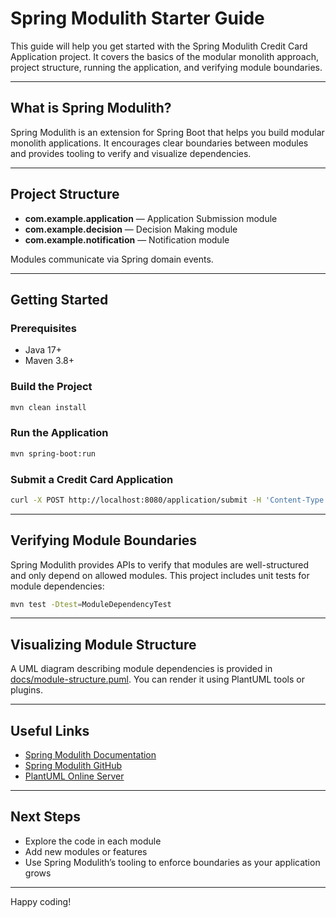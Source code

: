 # Spring Modulith Starter Guide

This guide will help you get started with the Spring Modulith Credit Card Application project. It covers the basics of the modular monolith approach, project structure, running the application, and verifying module boundaries.

---

## What is Spring Modulith?
Spring Modulith is an extension for Spring Boot that helps you build modular monolith applications. It encourages clear boundaries between modules and provides tooling to verify and visualize dependencies.

---

## Project Structure

- **com.example.application** — Application Submission module
- **com.example.decision** — Decision Making module
- **com.example.notification** — Notification module

Modules communicate via Spring domain events.

---

## Getting Started

### Prerequisites
- Java 17+
- Maven 3.8+

### Build the Project
```sh
mvn clean install
```

### Run the Application
```sh
mvn spring-boot:run
```

### Submit a Credit Card Application
```sh
curl -X POST http://localhost:8080/application/submit -H 'Content-Type: application/json' -d '{"name":"John Doe","income":50000}'
```

---

## Verifying Module Boundaries

Spring Modulith provides APIs to verify that modules are well-structured and only depend on allowed modules. This project includes unit tests for module dependencies:

```sh
mvn test -Dtest=ModuleDependencyTest
```

---

## Visualizing Module Structure

A UML diagram describing module dependencies is provided in [docs/module-structure.puml](module-structure.puml). You can render it using PlantUML tools or plugins.

---

## Useful Links
- [Spring Modulith Documentation](https://docs.spring.io/spring-modulith/docs/current/reference/html/)
- [Spring Modulith GitHub](https://github.com/spring-projects/spring-modulith)
- [PlantUML Online Server](https://www.plantuml.com/plantuml/)

---

## Next Steps
- Explore the code in each module
- Add new modules or features
- Use Spring Modulith’s tooling to enforce boundaries as your application grows

---

Happy coding!
